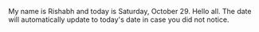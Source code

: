My name is Rishabh and today is Saturday, October 29. Hello all. The date will automatically update to today's date in case you did not notice.

